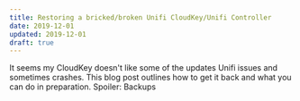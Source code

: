 ```yaml
---
title: Restoring a bricked/broken Unifi CloudKey/Unifi Controller
date: 2019-12-01
updated: 2019-12-01
draft: true
---
```


<p>It seems my CloudKey doesn't like some of the updates Unifi issues and sometimes crashes. This blog post outlines how to get it back and what you can do in preparation. Spoiler: Backups</p>